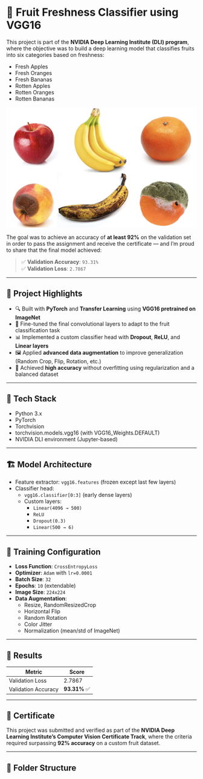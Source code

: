# 🍎 Fruit Freshness Classifier using VGG16

This project is part of the **NVIDIA Deep Learning Institute (DLI) program**, where the objective was to build a deep learning model that classifies fruits into six categories based on freshness:

- Fresh Apples
- Fresh Oranges
- Fresh Bananas
- Rotten Apples
- Rotten Oranges
- Rotten Bananas

<img src="images/fruits.png" alt="Sample Fruits" width="600"/>

The goal was to achieve an accuracy of **at least 92%** on the validation set in order to pass the assignment and receive the certificate — and I’m proud to share that the final model achieved:

> ✅ **Validation Accuracy**: `93.31%`  
> ✅ **Validation Loss**: `2.7867`

---

## 📌 Project Highlights

- 🔍 Built with **PyTorch** and **Transfer Learning** using **VGG16 pretrained on ImageNet**
- 🧠 Fine-tuned the final convolutional layers to adapt to the fruit classification task
- 📊 Implemented a custom classifier head with **Dropout**, **ReLU**, and **Linear layers**
- 🖼️ Applied **advanced data augmentation** to improve generalization (Random Crop, Flip, Rotation, etc.)
- 🧪 Achieved **high accuracy** without overfitting using regularization and a balanced dataset

---

## 🧰 Tech Stack

- Python 3.x
- PyTorch
- Torchvision
- torchvision.models.vgg16 (with VGG16_Weights.DEFAULT)
- NVIDIA DLI environment (Jupyter-based)

---

## 🏗️ Model Architecture

- Feature extractor: `vgg16.features` (frozen except last few layers)
- Classifier head:
  - `vgg16.classifier[0:3]` (early dense layers)
  - Custom layers:
    - `Linear(4096 → 500)`
    - `ReLU`
    - `Dropout(0.3)`
    - `Linear(500 → 6)`

---

## 🧪 Training Configuration

- **Loss Function**: `CrossEntropyLoss`
- **Optimizer**: `Adam` with `lr=0.0001`
- **Batch Size**: `32`
- **Epochs**: `10` (extendable)
- **Image Size**: `224x224`
- **Data Augmentation**:
  - Resize, RandomResizedCrop
  - Horizontal Flip
  - Random Rotation
  - Color Jitter
  - Normalization (mean/std of ImageNet)

---

## 🚀 Results

| Metric         | Score     |
|----------------|-----------|
| Validation Loss| 2.7867    |
| Validation Accuracy | **93.31%** ✅ |

---

## 📜 Certificate

This project was submitted and verified as part of the **NVIDIA Deep Learning Institute’s Computer Vision Certificate Track**, where the criteria required surpassing **92% accuracy** on a custom fruit dataset.

---

## 📂 Folder Structure


